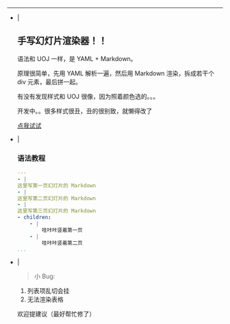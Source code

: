 ---
- |
    ## 手写幻灯片渲染器！！

    语法和 UOJ 一样，是 YAML + Markdown。

    原理很简单，先用 YAML 解析一遍，然后用 Markdown 渲染，拆成若干个 div 元素，最后拼一起。

    有没有发现样式和 UOJ 很像，因为照着颜色选的。。。

    开发中。。很多样式很丑，丑的很别致，就懒得改了

    [点我试试](/app/slide.html)

- |
    ### 语法教程

    ```yaml
    ---
    - |
    这里写第一页幻灯片的 Markdown
    - |
    这里写第二页幻灯片的 Markdown
    - |
    这里写第三页幻灯片的 Markdown
    - children:
        - |
            哇咔咔竖着第一页
        - |
            哇咔咔竖着第二页
    ...
    ```
- |
    > 小 Bug:

    1. 列表项乱切会挂
    2. 无法渲染表格

    欢迎提建议（最好帮忙修了）